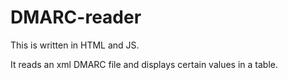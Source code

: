# DMARC-reader

This is written in HTML and JS.

It reads an xml DMARC file and displays certain values in a table. 
